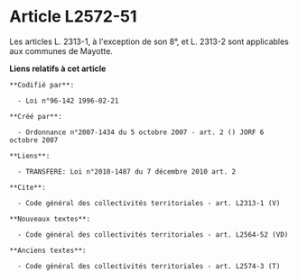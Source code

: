 # Article L2572-51

Les articles L. 2313-1, à l'exception de son 8°, et L. 2313-2 sont applicables aux communes de Mayotte.

**Liens relatifs à cet article**

	**Codifié par**:

	  - Loi n°96-142 1996-02-21

	**Créé par**:

	  - Ordonnance n°2007-1434 du 5 octobre 2007 - art. 2 () JORF 6 octobre 2007

	**Liens**:

	  - TRANSFERE: Loi n°2010-1487 du 7 décembre 2010 art. 2

	**Cite**:

	  - Code général des collectivités territoriales - art. L2313-1 (V)

	**Nouveaux textes**:

	  - Code général des collectivités territoriales - art. L2564-52 (VD)

	**Anciens textes**:

	  - Code général des collectivités territoriales - art. L2574-3 (T)
